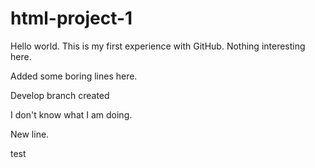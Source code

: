 # html-project-1

Hello world. This is my first experience with GitHub. Nothing interesting here.


Added some boring lines here.

Develop branch created

I don't know what I am doing.

New line.

test